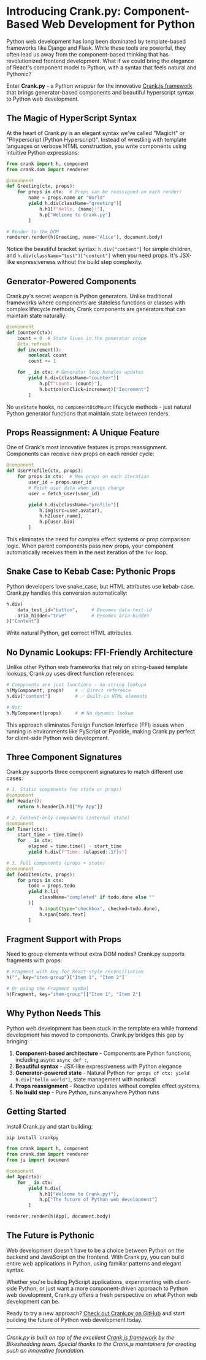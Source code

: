 # Introducing Crank.py: Component-Based Web Development for Python

Python web development has long been dominated by template-based frameworks like Django and Flask. While these tools are powerful, they often lead us away from the component-based thinking that has revolutionized frontend development. What if we could bring the elegance of React's component model to Python, with a syntax that feels natural and Pythonic?

Enter **Crank.py** - a Python wrapper for the innovative [Crank.js framework](https://crank.js.org/) that brings generator-based components and beautiful hyperscript syntax to Python web development.

## The Magic of HyperScript Syntax

At the heart of Crank.py is an elegant syntax we’ve called "MagicH" or "Phyperscript (Python Hyperscript)". Instead of wrestling with template languages or verbose HTML construction, you write components using intuitive Python expressions:

```python
from crank import h, component
from crank.dom import renderer

@component
def Greeting(ctx, props):
    for props in ctx:  # Props can be reassigned on each render!
        name = props.name or "World"
        yield h.div(className="greeting")[
            h.h1[f"Hello, {name}!"],
            h.p["Welcome to Crank.py"]
        ]

# Render to the DOM
renderer.render(h(Greeting, name="Alice"), document.body)
```

Notice the beautiful bracket syntax: `h.div["content"]` for simple children, and `h.div(className="test")["content"]` when you need props. It's JSX-like expressiveness without the build step complexity.

## Generator-Powered Components

Crank.py's secret weapon is Python generators. Unlike traditional frameworks where components are stateless functions or classes with complex lifecycle methods, Crank components are generators that can maintain state naturally:

```python
@component
def Counter(ctx):
    count = 0  # State lives in the generator scope
    @ctx.refresh
    def increment():
        nonlocal count
        count += 1

    for _ in ctx: # Generator loop handles updates
        yield h.div(className="counter")[
            h.p[f"Count: {count}"],
            h.button(onClick=increment)["Increment"]
        ]
```

No `useState` hooks, no `componentDidMount` lifecycle methods - just natural Python generator functions that maintain state between renders.

## Props Reassignment: A Unique Feature

One of Crank's most innovative features is props reassignment. Components can receive new props on each render cycle:

```python
@component
def UserProfile(ctx, props):
    for props in ctx:  # New props on each iteration
        user_id = props.user_id
        # Fetch user data when props change
        user = fetch_user(user_id)

        yield h.div(className="profile")[
            h.img(src=user.avatar),
            h.h2[user.name],
            h.p[user.bio]
        ]
```

This eliminates the need for complex effect systems or prop comparison logic. When parent components pass new props, your component automatically receives them in the next iteration of the `for` loop.

## Snake Case to Kebab Case: Pythonic Props

Python developers love snake_case, but HTML attributes use kebab-case. Crank.py handles this conversion automatically:

```python
h.div(
    data_test_id="button",     # Becomes data-test-id
    aria_hidden="true"         # Becomes aria-hidden
)["Content"]
```

Write natural Python, get correct HTML attributes.

## No Dynamic Lookups: FFI-Friendly Architecture

Unlike other Python web frameworks that rely on string-based template lookups, Crank.py uses direct function references:

```python
# Components are just functions - no string lookups
h(MyComponent, props)    # ✅ Direct reference
h.div["content"]         # ✅ Built-in HTML elements

# Not:
h.MyComponent(props)     # ❌ No dynamic lookup
```

This approach eliminates Foreign Function Interface (FFI) issues when running in environments like PyScript or Pyodide, making Crank.py perfect for client-side Python web development.

## Three Component Signatures

Crank.py supports three component signatures to match different use cases:

```python
# 1. Static components (no state or props)
@component
def Header():
    return h.header[h.h1["My App"]]

# 2. Context-only components (internal state)
@component
def Timer(ctx):
    start_time = time.time()
    for _ in ctx:
        elapsed = time.time() - start_time
        yield h.div[f"Time: {elapsed:.1f}s"]

# 3. Full components (props + state)
@component
def TodoItem(ctx, props):
    for props in ctx:
        todo = props.todo
        yield h.li(
            className="completed" if todo.done else ""
        )[
            h.input(type="checkbox", checked=todo.done),
            h.span[todo.text]
        ]
```

## Fragment Support with Props

Need to group elements without extra DOM nodes? Crank.py supports fragments with props:

```python
# Fragment with key for React-style reconciliation
h("", key="item-group")["Item 1", "Item 2"]

# Or using the Fragment symbol
h(Fragment, key="item-group")["Item 1", "Item 2"]
```

## Why Python Needs This

Python web development has been stuck in the template era while frontend development has moved to components. Crank.py bridges this gap by bringing:

1. **Component-based architecture** - Components are Python functions, including async `async def :`,
2. **Beautiful syntax** - JSX-like expressiveness with Python elegance
3. **Generator-powered state** - Natural Python `for props of ctx: yield h.div["hello world"]`, state management with nonlocal
3. **Props reassignment** - Reactive updates without complex effect systems
5. **No build step** - Pure Python, runs anywhere Python runs

## Getting Started

Install Crank.py and start building:

```bash
pip install crankpy
```

```python
from crank import h, component
from crank.dom import renderer
from js import document

@component
def App(ctx):
    for _ in ctx:
        yield h.div[
            h.h1["Welcome to Crank.py!"],
            h.p["The future of Python web development"]
        ]

renderer.render(h(App), document.body)
```

## The Future is Pythonic

Web development doesn't have to be a choice between Python on the backend and JavaScript on the frontend. With Crank.py, you can build entire web applications in Python, using familiar patterns and elegant syntax.

Whether you're building PyScript applications, experimenting with client-side Python, or just want a more component-driven approach to Python web development, Crank.py offers a fresh perspective on what Python web development can be.

Ready to try a new approach? [Check out Crank.py on GitHub](https://github.com/bikeshaving/crankpy) and start building the future of Python web development today.

---

*Crank.py is built on top of the excellent [Crank.js framework](https://crank.js.org/) by the Bikeshedding team. Special thanks to the Crank.js maintainers for creating such an innovative foundation.*
